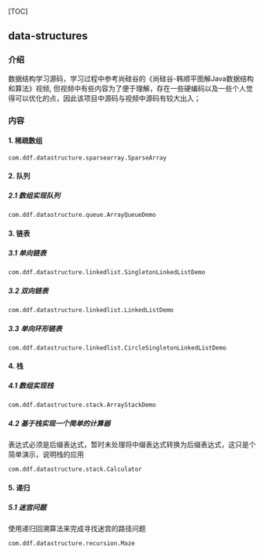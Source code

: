 [TOC]

## data-structures

### 介绍
数据结构学习源码，学习过程中参考尚硅谷的《尚硅谷-韩顺平图解Java数据结构和算法》视频,
但视频中有些内容为了便于理解，存在一些硬编码以及一些个人觉得可以优化的点，因此该项目中源码与视频中源码有较大出入；

### 内容

#### 1. 稀疏数组

`com.ddf.datastructure.sparsearray.SparseArray`


#### 2. 队列
##### 2.1 数组实现队列

`com.ddf.datastructure.queue.ArrayQueueDemo`


#### 3. 链表

##### 3.1 单向链表

`com.ddf.datastructure.linkedlist.SingletonLinkedListDemo`

##### 3.2 双向链表

`com.ddf.datastructure.linkedlist.LinkedListDemo`

##### 3.3 单向环形链表

`com.ddf.datastructure.linkedlist.CircleSingletonLinkedListDemo`

#### 4. 栈

##### 4.1 数组实现栈

`com.ddf.datastructure.stack.ArrayStackDemo`

##### 4.2 基于栈实现一个简单的计算器
表达式必须是后缀表达式，暂时未处理将中缀表达式转换为后缀表达式，这只是个简单演示，说明栈的应用

`com.ddf.datastructure.stack.Calculator`

#### 5. 递归

##### 5.1 迷宫问题
使用递归回溯算法来完成寻找迷宫的路径问题

`com.ddf.datastructure.recursion.Maze`

